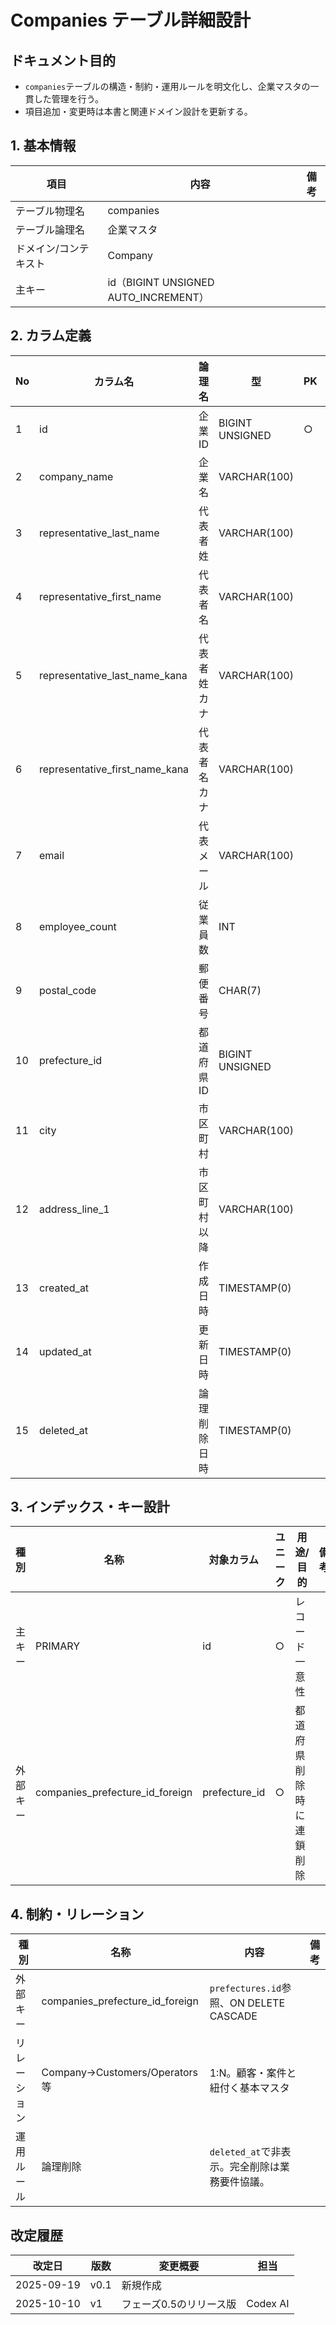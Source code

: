 # Companies テーブル詳細設計

## ドキュメント目的
- `companies`テーブルの構造・制約・運用ルールを明文化し、企業マスタの一貫した管理を行う。
- 項目追加・変更時は本書と関連ドメイン設計を更新する。

## 1. 基本情報
| 項目 | 内容 | 備考 |
|---|---|---|
| テーブル物理名 | companies |  |
| テーブル論理名 | 企業マスタ |  |
| ドメイン/コンテキスト | Company |  |
| 主キー | id（BIGINT UNSIGNED AUTO_INCREMENT） |  |

## 2. カラム定義
| No | カラム名 | 論理名 | 型 | PK | Not Null | デフォルト | 説明/業務ルール | 備考 |
|---|---|---|---|---|---|---|---|---|
| 1 | id | 企業ID | BIGINT UNSIGNED | ○ | ○ | AUTO INCREMENT | システム採番。 |  |
| 2 | company_name | 企業名 | VARCHAR(100) |  | ○ |  | 正式法人名。 |  |
| 3 | representative_last_name | 代表者姓 | VARCHAR(100) |  | ○ |  | 法人代表の姓。 |  |
| 4 | representative_first_name | 代表者名 | VARCHAR(100) |  | ○ |  | 法人代表の名。 |  |
| 5 | representative_last_name_kana | 代表者姓カナ | VARCHAR(100) |  | ○ |  | 全角カナ。 |  |
| 6 | representative_first_name_kana | 代表者名カナ | VARCHAR(100) |  | ○ |  | 全角カナ。 |  |
| 7 | email | 代表メール | VARCHAR(100) |  | ○ |  | 代表問い合わせ窓口。ユニーク制約なし。 | 必要なら別途制約検討 |
| 8 | employee_count | 従業員数 | INT |  | ○ |  | 最新の従業員数。 |  |
| 9 | postal_code | 郵便番号 | CHAR(7) |  | ○ |  | ハイフン無し7桁。 |  |
|10 | prefecture_id | 都道府県ID | BIGINT UNSIGNED |  | ○ |  | `prefectures.id`参照。 |  |
|11 | city | 市区町村 | VARCHAR(100) |  | ○ |  | 市区町村名。 |  |
|12 | address_line_1 | 市区町村以降 | VARCHAR(100) |  | ○ |  | 以降の住所。 |  |
|13 | created_at | 作成日時 | TIMESTAMP(0) |  | ○ | CURRENT_TIMESTAMP | 登録日時。 |  |
|14 | updated_at | 更新日時 | TIMESTAMP(0) |  | ○ | CURRENT_TIMESTAMP | 更新日時。 | on update CURRENT_TIMESTAMP |
|15 | deleted_at | 論理削除日時 | TIMESTAMP(0) |  |  |  | `softDeletes()`による論理削除。 |  |

## 3. インデックス・キー設計
| 種別 | 名称 | 対象カラム | ユニーク | 用途/目的 | 備考 |
|---|---|---|---|---|---|
| 主キー | PRIMARY | id | ○ | レコード一意性 |  |
| 外部キー | companies_prefecture_id_foreign | prefecture_id | ○ | 都道府県削除時に連鎖削除 |  |

## 4. 制約・リレーション
| 種別 | 名称 | 内容 | 備考 |
|---|---|---|---|
| 外部キー | companies_prefecture_id_foreign | `prefectures.id`参照、ON DELETE CASCADE |  |
| リレーション | Company→Customers/Operators等 | 1:N。顧客・案件と紐付く基本マスタ |  |
| 運用ルール | 論理削除 | `deleted_at`で非表示。完全削除は業務要件協議。 |  |

## 改定履歴
| 改定日 | 版数 | 変更概要 | 担当 |
|---|---|---|---|
| 2025-09-19 | v0.1 | 新規作成 |  |
| 2025-10-10 | v1 | フェーズ0.5のリリース版 | Codex AI |

